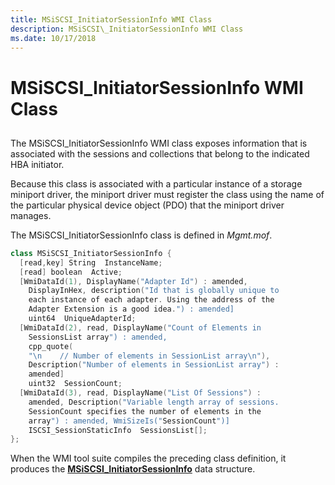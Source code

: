 ```yaml
---
title: MSiSCSI_InitiatorSessionInfo WMI Class
description: MSiSCSI\_InitiatorSessionInfo WMI Class
ms.date: 10/17/2018
---
```


# MSiSCSI\_InitiatorSessionInfo WMI Class


## <span id="ddk_msiscsi_initiatorsessioninfo_wmi_class_kr"></span><span id="DDK_MSISCSI_INITIATORSESSIONINFO_WMI_CLASS_KR"></span>


The MSiSCSI\_InitiatorSessionInfo WMI class exposes information that is associated with the sessions and collections that belong to the indicated HBA initiator.

Because this class is associated with a particular instance of a storage miniport driver, the miniport driver must register the class using the name of the particular physical device object (PDO) that the miniport driver manages.

The MSiSCSI\_InitiatorSessionInfo class is defined in *Mgmt.mof*.

```cpp
class MSiSCSI_InitiatorSessionInfo {
  [read,key] String  InstanceName;
  [read] boolean  Active;
  [WmiDataId(1), DisplayName("Adapter Id") : amended, 
    DisplayInHex, description("Id that is globally unique to
    each instance of each adapter. Using the address of the 
    Adapter Extension is a good idea.") : amended]
    uint64  UniqueAdapterId;
  [WmiDataId(2), read, DisplayName("Count of Elements in 
    SessionsList array") : amended,
    cpp_quote(
    "\n    // Number of elements in SessionList array\n"),
    Description("Number of elements in SessionList array") : 
    amended] 
    uint32  SessionCount;
  [WmiDataId(3), read, DisplayName("List Of Sessions") :
    amended, Description("Variable length array of sessions.
    SessionCount specifies the number of elements in the 
    array") : amended, WmiSizeIs("SessionCount")]  
    ISCSI_SessionStaticInfo  SessionsList[];
};
```

When the WMI tool suite compiles the preceding class definition, it produces the [**MSiSCSI\_InitiatorSessionInfo**](/windows-hardware/drivers/ddi/iscsimgt/ns-iscsimgt-_msiscsi_initiatorsessioninfo) data structure.

 

